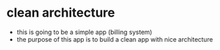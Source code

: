 # clean architecture
* this is going to be a simple app (billing system)
* the purpose of this app is to build a clean app with nice architecture

